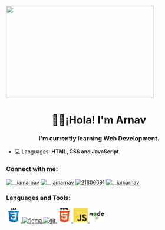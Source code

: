 <!--Readme.md-->

<div id=img>
 <img src="https://media0.giphy.com/media/l46ChKeGsmsfE3Un6/giphy.gif?cid=6c09b9521pix9v5sb4naoq04w2x6g4vb53mmjzrqior1g2e0&ep=v1_internal_gif_by_id&rid=giphy.gif&ct=g" height="250"width="400" />
</div>

<h1 align="center">👋🏻¡Hola! I'm Arnav</h1>
<h3 align="center">I'm currently learning Web Development.</h3>

- 💻 Languages: **HTML, CSS and JavaScript**.

<h3 align="left">Connect with me:</h3>
<p align="left">
<a href="https://codepen.io/__iamarnav" target="blank"><img align="center" src="https://raw.githubusercontent.com/rahuldkjain/github-profile-readme-generator/master/src/images/icons/Social/codepen.svg" alt="__iamarnav" height="30" width="40" /></a>
<a href="https://twitter.com/__iamarnav" target="blank"><img align="center" src="https://img.freepik.com/free-vector/new-2023-twitter-logo-x-icon-design_1017-45418.jpg?t=st=1714821584~exp=1714825184~hmac=6f6003350644e69e3a8bf8fca3c8fbc089f84b33a4920e432e6b3122debf8368&w=1060" alt="__iamarnav" height="35" width="40" /></a>
<a href="https://stackoverflow.com/users/21806691" target="blank"><img align="center" src="https://raw.githubusercontent.com/rahuldkjain/github-profile-readme-generator/master/src/images/icons/Social/stack-overflow.svg" alt="21806691" height="30" width="40" /></a>
<a href="https://instagram.com/__iamarnav" target="blank"><img align="center" src="https://raw.githubusercontent.com/rahuldkjain/github-profile-readme-generator/master/src/images/icons/Social/instagram.svg" alt="__iamarnav" height="30" width="40" /></a>


<h3 align="left">Languages and Tools:</h3>
<p align="left"> <a href="https://www.w3schools.com/css/" target="_blank" rel="noreferrer"> <img src="https://raw.githubusercontent.com/devicons/devicon/master/icons/css3/css3-original-wordmark.svg" alt="css3" width="40" height="40"/> </a> <a href="https://www.figma.com/" target="_blank" rel="noreferrer"> <img src="https://www.vectorlogo.zone/logos/figma/figma-icon.svg" alt="figma" width="40" height="40"/> </a> <a href="https://git-scm.com/" target="_blank" rel="noreferrer"> <img src="https://www.vectorlogo.zone/logos/git-scm/git-scm-icon.svg" alt="git" width="40" height="40"/> </a> <a href="https://www.w3.org/html/" target="_blank" rel="noreferrer"> <img src="https://raw.githubusercontent.com/devicons/devicon/master/icons/html5/html5-original-wordmark.svg" alt="html5" width="40" height="40"/> </a> <a href="https://developer.mozilla.org/en-US/docs/Web/JavaScript" target="_blank" rel="noreferrer"> <img src="https://raw.githubusercontent.com/devicons/devicon/master/icons/javascript/javascript-original.svg" alt="javascript" width="40" height="40"/> </a> 
<a href="https://nodejs.org" target="_blank" rel="noreferrer"> <img src="https://raw.githubusercontent.com/devicons/devicon/master/icons/nodejs/nodejs-original-wordmark.svg" alt="nodejs" width="40" height="40"/> </a> </p>


<!---
Arnav123098/Arnav123098 is a ✨ special ✨ repository because its `README.md` (this file) appears on your GitHub profile.
You can click the Preview link to take a look at your changes.
--->
